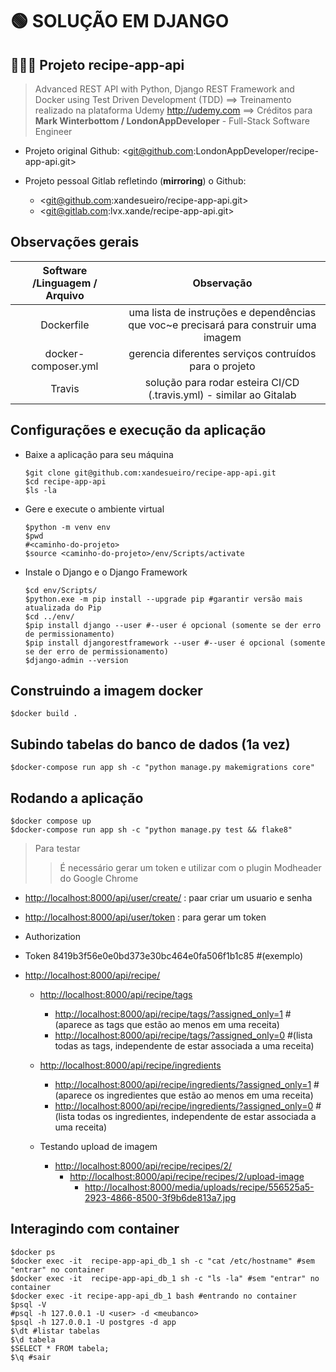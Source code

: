 # 🟢 SOLUÇÃO EM DJANGO

## 🍪🥂🥩 Projeto recipe-app-api

  > Advanced REST API with Python, Django REST Framework and Docker using Test Driven Development (TDD)
  ==> Treinamento realizado na plataforma Udemy <http://udemy.com>
  ==> Créditos para **Mark Winterbottom / LondonAppDeveloper** - Full-Stack Software Engineer

- Projeto original
Github: <git@github.com:LondonAppDeveloper/recipe-app-api.git>

- Projeto pessoal
Gitlab refletindo (**mirroring**) o Github:
  - <git@github.com:xandesueiro/recipe-app-api.git>
  - <git@gitlab.com:lvx.xande/recipe-app-api.git>

## Observações gerais

| Software /Linguagem / Arquivo  | Observação  |
| :---------------: |:---------------:|
| Dockerfile      | uma lista de instruções e dependências que voc~e precisará para construir uma imagem |
| docker-composer.yml   | gerencia diferentes serviços contruídos para o projeto  |
| Travis   | solução para rodar esteira CI/CD (.travis.yml) - similar ao Gitalab  |

## Configurações e execução da aplicação

- Baixe a aplicação para seu máquina

  ```shell
  $git clone git@github.com:xandesueiro/recipe-app-api.git
  $cd recipe-app-api
  $ls -la
  ```

- Gere e execute o ambiente virtual

  ```shell
  $python -m venv env
  $pwd
  #<caminho-do-projeto>
  $source <caminho-do-projeto>/env/Scripts/activate
  ```

- Instale o Django e o Django Framework

  ```shell
  $cd env/Scripts/
  $python.exe -m pip install --upgrade pip #garantir versão mais atualizada do Pip
  $cd ../env/
  $pip install django --user #--user é opcional (somente se der erro de permissionamento)
  $pip install djangorestframework --user #--user é opcional (somente se der erro de permissionamento)
  $django-admin --version
  ```

## Construindo a imagem docker

  ```shel
  $docker build .
  ```

## Subindo tabelas do banco de dados (1a vez)

  ```shell
  $docker-compose run app sh -c "python manage.py makemigrations core"
  ```

## Rodando a aplicação

  ```shel
  $docker compose up
  $docker-compose run app sh -c "python manage.py test && flake8"
  ```

  > Para testar
  >> É necessário gerar um token e utilizar com o plugin Modheader do Google Chrome

- <http://localhost:8000/api/user/create/> : paar criar um usuario e senha
- <http://localhost:8000/api/user/token> : para gerar um token
- Authorization
- Token 8419b3f56e0e0bd373e30bc464e0fa506f1b1c85 #(exemplo)

- <http://localhost:8000/api/recipe/>

  - <http://localhost:8000/api/recipe/tags>
    - <http://localhost:8000/api/recipe/tags/?assigned_only=1> #(aparece as tags que estão ao menos em uma receita)
    - <http://localhost:8000/api/recipe/tags/?assigned_only=0> #(lista todas as tags, independente de estar associada a uma receita)

  - <http://localhost:8000/api/recipe/ingredients>
    - <http://localhost:8000/api/recipe/ingredients/?assigned_only=1> #(aparece os ingredientes que estão ao menos em uma receita)
    - <http://localhost:8000/api/recipe/ingredients/?assigned_only=0> #(lista todas os ingredientes, independente de estar associada a uma receita)

  - Testando upload de imagem
    - <http://localhost:8000/api/recipe/recipes/2/>
      - <http://localhost:8000/api/recipe/recipes/2/upload-image>
        - <http://localhost:8000/media/uploads/recipe/556525a5-2923-4866-8500-3f9b6de813a7.jpg>

## Interagindo com  container

  ```shell
  $docker ps
  $docker exec -it  recipe-app-api_db_1 sh -c "cat /etc/hostname" #sem "entrar" no container
  $docker exec -it  recipe-app-api_db_1 sh -c "ls -la" #sem "entrar" no container
  $docker exec -it recipe-app-api_db_1 bash #entrando no container
  $psql -V
  #psql -h 127.0.0.1 -U <user> -d <meubanco>
  $psql -h 127.0.0.1 -U postgres -d app
  $\dt #listar tabelas
  $\d tabela
  $SELECT * FROM tabela;
  $\q #sair
  ```
